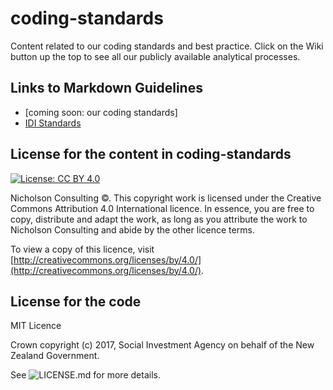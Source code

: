 # coding-standards
Content related to our coding standards and best practice. Click on the Wiki button up the top to see all our publicly available analytical processes.

## Links to Markdown Guidelines
* [coming soon: our coding standards]
* [IDI Standards](https://nicholson-consulting.github.io/coding-standards/output/git_version_control.html)


## License for the content in coding-standards
[![License: CC BY 4.0](https://i.creativecommons.org/l/by/4.0/88x31.png)](https://creativecommons.org/licenses/by/4.0/)

Nicholson Consulting ©. This copyright work is licensed under the Creative Commons Attribution 4.0 International licence. In essence, you are free to copy, distribute and adapt the work, as long as you attribute the work to Nicholson Consulting and abide by the other licence terms. 

To view a copy of this licence, visit [http://creativecommons.org/licenses/by/4.0/](http://creativecommons.org/licenses/by/4.0/). 

## License for the code
MIT Licence

Crown copyright (c) 2017, Social Investment Agency on behalf of the New Zealand Government.

See ![LICENSE.md](https://github.com/nicholson-consulting/coding-standards/blob/master/LICENSE) for more details.
